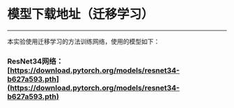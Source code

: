 # 模型下载地址（迁移学习）

***
本实验使用迁移学习的方法训练网络，使用的模型如下：
### ResNet34网络：[https://download.pytorch.org/models/resnet34-b627a593.pth](https://download.pytorch.org/models/resnet34-b627a593.pth)
